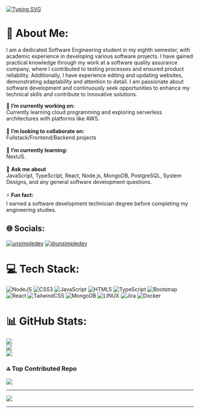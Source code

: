 [![Typing SVG](https://readme-typing-svg.herokuapp.com?color=e9320a&size=35&center=true&vCenter=true&width=1000&lines=Welcome+to+my+GitHub+profile!;My+name+is+Daniel+Cuestas;I'm+a+Systems+engineer)](https://git.io/typing-svg)
# 💫 About Me:

I am a dedicated Software Engineering student in my eighth semester, with academic experience in developing various software projects. I have gained practical knowledge through my work at a software quality assurance company, where I contributed to testing processes and ensured product reliability. Additionally, I have experience editing and updating websites, demonstrating adaptability and attention to detail. I am passionate about software development and continuously seek opportunities to enhance my technical skills and contribute to innovative solutions.

🔭 **I’m currently working on:**  <br>Currently learning cloud programming and exploring serverless architectures with platforms like AWS.<br><br>👯 **I’m looking to collaborate on:**  <br>Fullstack/Frontend/Backend projects<br><br>🌱 **I’m currently learning:**  <br>NextJS.<br><br>💬 **Ask me about**  <br>JavaScript, TypeScript, React, Node.js, MongoDB, PostgreSQL, System Designs, and any general software development questions.<br><br>⚡ **Fun fact:**  <br>I earned a software development technician degree before completing my engineering studies.


## 🌐 Socials:
<p align="left">
<a href="[www.linkedin.com/in/daniel-jose-cuestas-parada-682202161](https://www.linkedin.com/in/daniel-jose-cuestas-parada-682202161/)" target="blank rel="noopener noreferrer""><img align="center" src="https://img.shields.io/badge/LinkedIn-0077B5?style=for-the-badge&logo=linkedin&logoColor=white" alt="unsimpledev"/></a>
<a href = "mailto:dancuest093@gmail.com" target="blank" rel="noopener noreferrer"><img align="center" src="https://img.shields.io/badge/Gmail-D14836?style=for-the-badge&logo=gmail&logoColor=white" alt="@unsimpledev"  /></a>
  </p>

# 💻 Tech Stack:
![NodeJS](https://img.shields.io/badge/node.js-6DA55F?style=for-the-badge&logo=node.js&logoColor=white) ![CSS3](https://img.shields.io/badge/css3-%231572B6.svg?style=for-the-badge&logo=css3&logoColor=white) ![JavaScript](https://img.shields.io/badge/javascript-%23323330.svg?style=for-the-badge&logo=javascript&logoColor=%23F7DF1E) ![HTML5](https://img.shields.io/badge/html5-%23E34F26.svg?style=for-the-badge&logo=html5&logoColor=white) ![TypeScript](https://img.shields.io/badge/typescript-%23007ACC.svg?style=for-the-badge&logo=typescript&logoColor=white) ![Bootstrap](https://img.shields.io/badge/bootstrap-%23563D7C.svg?style=for-the-badge&logo=bootstrap&logoColor=white) ![React](https://img.shields.io/badge/react-%2320232a.svg?style=for-the-badge&logo=react&logoColor=%2361DAFB) ![TailwindCSS](https://img.shields.io/badge/tailwindcss-%2338B2AC.svg?style=for-the-badge&logo=tailwind-css&logoColor=white) ![MongoDB](https://img.shields.io/badge/MongoDB-%234ea94b.svg?style=for-the-badge&logo=mongodb&logoColor=white) ![LINUX](https://img.shields.io/badge/Linux-FCC624?style=for-the-badge&logo=linux&logoColor=black)  ![Jira](https://img.shields.io/badge/jira-%230A0FFF.svg?style=for-the-badge&logo=jira&logoColor=white) ![Docker](https://img.shields.io/badge/docker-%230db7ed.svg?style=for-the-badge&logo=docker&logoColor=white) 
 
# 📊 GitHub Stats:
![](https://github-readme-stats.vercel.app/api?username=dancuest&theme=dark&hide_border=false&include_all_commits=false&count_private=false)<br/>
![](https://github-readme-streak-stats.herokuapp.com/?user=dancuest&theme=dark&hide_border=false)<br/>
![](https://github-readme-stats.vercel.app/api/top-langs/?username=dancuest&theme=dark&hide_border=false&include_all_commits=false&count_private=false&layout=compact)

### 🔝 Top Contributed Repo
![](https://github-contributor-stats.vercel.app/api?username=dancuest&limit=5&theme=tokyonight&combine_all_yearly_contributions=true)

---
[![](https://visitcount.itsvg.in/api?id=dancuest&icon=0&color=0)](https://visitcount.itsvg.in)

------

